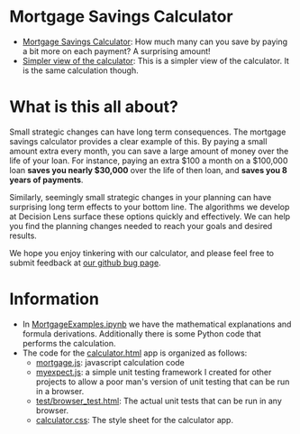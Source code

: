 # Mortgage Savings Calculator

* [Mortgage Savings Calculator](calculator.html): How much many can you save by paying a bit more on each payment?  A surprising amount!
* [Simpler view of the calculator](calculatorv2.html): This is a simpler view of the calculator.  It is the same calculation though.

# What is this all about?
Small strategic changes can have long term consequences.  The mortgage savings
calculator provides a clear example of this.  By paying a small amount extra
every month, you can save a large amount of money over the life of your loan.
For instance, paying an extra $100 a month on a $100,000 loan **saves you
nearly $30,000** over the life of then loan, and **saves you
8 years of payments**.

Similarly, seemingly small strategic changes in your planning can have surprising
long term effects to your bottom line.  The algorithms we develop at 
Decision Lens surface these options quickly and effectively.  We can help you
find the planning changes needed to reach your goals and desired results.

We hope you enjoy tinkering with our calculator, and please feel free to
submit feedback at [our github bug page](https://github.com/dlens/mortgage/issues/new).

# Information
* In [MortgageExamples.ipynb](MortgageExamples.ipynb) we have the mathematical explanations and formula derivations.  Additionally there is some Python code that performs the calculation.
* The code for the [calculator.html](calculator.html) app is organized as follows:
  * [mortgage.js](mortgage.js): javascript calculation code
  * [myexpect.js](myexpect.js): a simple unit testing framework I created for other projects to allow a poor man's version of unit testing that can be run in a browser.
  * [test/browser_test.html](test/browser_test.html): The actual unit tests that can be run in any browser.
  * [calculator.css](calculator.css): The style sheet for the calculator app.
